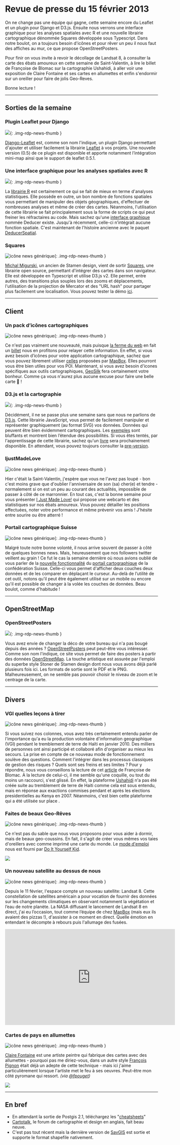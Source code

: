 # Revue de presse du 15 février 2013

On ne change pas une équipe qui gagne, cette semaine encore du Leaflet et un plugin pour Django et D3.js. Ensuite nous verrons une interface graphique pour les analyses spatiales avec R et une nouvelle librairie cartographique dénommée Squares développée sous Typescript. Dans notre boulot, on a toujours besoin d'icônes et pour rêver un peu il nous faut des affiches au mur, ce que propose OpenStreetPosters.

Pour finir on vous invite à revoir le décollage de Landsat 8, à consulter la carte des ébats amoureux en cette semaine de Saint-Valentin, à lire le billet de Françoise de Blomac sur la cartographie Ushahidi, à aller voir une exposition de Claire Fontaine et ses cartes en allumettes et enfin s'endormir sur un oreiller pour faire de jolis Geo-Reves.

Bonne lecture !

----

## Sorties de la semaine

### Plugin Leaflet pour Django

![](https://cdn.geotribu.fr/img/logos-icones/logiciels_librairies/leaflet.png){: .img-rdp-news-thumb }

[Django-Leaflet](http://pypi.python.org/pypi/django-leaflet) est, comme son nom l'indique, un plugin Django permettant d'ajouter et utiliser facilement la librairie [Leaflet](http://leafletjs.com/) à vos projets. Une nouvelle version (0.5) de ce plugin est disponible et apporte notamment l’intégration mini-map ainsi que le support de leaflet 0.5.1.

### Une interface graphique pour les analyses spatiales avec R

![](https://cdn.geotribu.fr/img/logos-icones/logiciels_librairies/rstats.png){: .img-rdp-news-thumb }

La [librairie R](http://www.r-project.org/) est certainement ce qui se fait de mieux en terme d'analyses statistiques. Elle possède en outre, un bon nombre de fonctions spatiales vous permettant de manipuler des objets géographiques, d'effectuer de nombreuses analyses et même de créer des cartes. Néanmoins, l'utilisation de cette librairie se fait principalement sous la forme de scripts ce qui peut freiner les réfractaires au code. Mais sachez qu'une [interface graphique](http://www.deducer.org/pmwiki/index.php?n=Main.DeducerManual) nommée Deducer existe. Jusqu'à récemment, celle-ci n’intégrait aucune fonction spatiale. C'est maintenant de l'histoire ancienne avec le paquet [DeducerSpatial](http://www.r-bloggers.com/a-spatial-data-analysis-gui-for-r/).

### Squares

![icône news générique](https://cdn.geotribu.fr/img/internal/icons-rdp-news/news.png "News Geotribu"){: .img-rdp-news-thumb }

[Michal Migurski](http://mike.teczno.com/), un ancien de Stamen design, vient de sortir [Squares](https://github.com/migurski/squares/), une librairie open source, permettant d'intégrer des cartes dans son navigateur. Elle est développée en Typescript et utilise D3.js v2. Elle permet, entre autres, des transitions plus souples lors des zooms et déplacements, l'utilisation de la projection de Mercator et des "URL hash" pour partager plus facilement une localisation. Vous pouvez tester la démo [ici](http://teczno.com/squares/#11.96/37.7758/-122.2087).

----

## Client

### Un pack d’icônes cartographiques

![icône news générique](https://cdn.geotribu.fr/img/internal/icons-rdp-news/news.png "News Geotribu"){: .img-rdp-news-thumb }

Ce n'est pas vraiment une nouveauté, mais puisque [la ferme du web](http://www.lafermeduweb.net/) en fait un [billet](http://www.lafermeduweb.net/billet/maki-un-pack-d-icones-de-points-d-interets-pour-vos-cartographies-1510.html) nous en profitons pour relayer cette information. En effet, si vous avez besoin d’icônes pour votre application cartographique, sachez que vous pouvez librement utiliser [celles](http://mapbox.com/maki/) proposées par [MapBox](http://mapbox.com/). Elles pourront vous être bien utiles pour vos POI. Maintenant, si vous avez besoin d'icones spécifiques aux outils cartographiques, [GeoSilk](https://github.com/planetfederal/geosilk) fera certainement votre bonheur. Comme ça vous n'aurez plus aucune excuse pour faire une belle carte :slightly_smiling_face: !

### D3.js et la cartographie

![](https://cdn.geotribu.fr/img/logos-icones/logiciels_librairies/d3js.png){: .img-rdp-news-thumb }

Décidément, il ne se passe plus une semaine sans que nous ne parlions de [D3.js](http://d3js.org/). Cette librairie JavaScript, vous permet de facilement manipuler et représenter graphiquement (au format SVG) vos données. Données qui peuvent être bien évidemment cartographiques. Les [exemples](https://github.com/mbostock/d3/wiki/Gallery) sont bluffants et montrent bien l’étendue des possibilités. Si vous êtes tentés, par l'apprentissage de cette librairie, sachez qu'un [livre](http://shop.oreilly.com/product/0636920026938.do) sera prochainement disponible. En attendant, vous pouvez toujours consulter la [pre-version](http://ofps.oreilly.com/titles/9781449339739/).

### IjustMadeLove

![icône news générique](https://cdn.geotribu.fr/img/internal/icons-rdp-news/news.png "News Geotribu"){: .img-rdp-news-thumb }

Hier c'était la Saint-Valentin, j'espère que vous ne l'avez pas loupé - bon c'est moins grave que d'oublier l'anniversaire de son (sa) cher(e) et tendre - normalement si on est un peu au courant des actualités, impossible de passer à côté de ce marronnier. En tout cas, c'est la bonne semaine pour vous présenter [I Just Made Love!](http://www.ijustmadelove.com/) qui propose une webcarto et des statistiques sur nos ébats amoureux. Vous pouvez détailler les positions effectuées, noter votre performance et même prévenir vos amis ! J’hésite entre sourire ou être atterré !

### Portail cartographique Suisse

![icône news générique](https://cdn.geotribu.fr/img/internal/icons-rdp-news/news.png "News Geotribu"){: .img-rdp-news-thumb }

Malgré toute notre bonne volonté, il nous arrive souvent de passer à côté de quelques bonnes news. Mais, heureusement que nos followers twitter veillent au grain ! Ce fut le cas la semaine dernière où nous avions oublié de vous parler de la [nouvelle fonctionnalité](http://storymaps.geo.admin.ch/storymaps/storymap1/?lang=fr) du [portail cartographique](https://map.geo.admin.ch/) de la confédération Suisse. Celle-ci vous permet d'afficher deux couches deux données et de les comparer en déplaçant le curseur. Au-delà de l’utilité de cet outil, notons qu'il peut être également utilisé sur un mobile ou encore qu'il est possible de changer à la volée les couches de données. Beau boulot, comme d'habitude !

----

## OpenStreetMap

### OpenStreetPosters

![](https://cdn.geotribu.fr/img/logos-icones/OpenStreetMap/Openstreetmap.png){: .img-rdp-news-thumb }

Vous avez envie de changer la déco de votre bureau qui n'a pas bougé depuis des années ? [OpenStreetPosters](http://labs.polzunov.com/openstreetposters/) peut peut-être vous intéresser. Comme son nom l'indique, ce site vous permet de faire des posters à partir des données [OpenStreetMap](https://www.openstreetmap.org/). La touche artistique est assurée par l'emploi du superbe style Stoner de Stamen design dont nous vous avons déjà parlé plusieurs fois ici. Les formats de sortie sont le PDF et le PNG. Malheureusement, on ne semble pas pouvoir choisir le niveau de zoom et le centrage de la carte.

---

## Divers

### VGI quelles leçons à tirer

![icône news générique](https://cdn.geotribu.fr/img/internal/icons-rdp-news/news.png "News Geotribu"){: .img-rdp-news-thumb }

Si vous suivez nos colonnes, vous avez très certainement entendu parler de l'importance qu'a eu la production volontaire d'information geographique (VGI) pendant le tremblement de terre de Haïti en janvier 2010. Des milliers de personnes ont ainsi participé et collaboré afin d'organiser au mieux les secours. La prise en compte de ce nouveau mode de fonctionnement soulève des questions. Comment l'intégrer dans les processus classiques de gestion des risques ? Quels sont ses freins et ses limites ? Pour y répondre, nous vous conseillons la lecture de cet [article](http://www.youphil.com/fr/article/05744-ushahidi-haiti-cartographie-crise-seisme?ypcli=ano) de Françoise de Blomac. A la lecture de celui-ci, il me semble qu'une coquille, ou tout du moins un raccourci, s'est glissé. En effet, la plateforme [Ushahidi](http://www.ushahidi.com/) n'a pas été créée suite au tremblement de terre de Haiti comme cela est sous entendu, mais en réponse aux exactions commises pendant et après les elections presidentielles au Kenya en 2007. Néanmoins, c'est bien cette plateforme qui a été utilisée sur place .

### Faites de beaux Geo-Rêves

![icône news générique](https://cdn.geotribu.fr/img/internal/icons-rdp-news/news.png "News Geotribu"){: .img-rdp-news-thumb }

Ce n'est pas du sable que nous vous proposons pour vous aider à dormir, mais de beaux geo-coussins. En fait, il s'agit de créer vous mêmes vos taies d'oreillers avec comme imprimé une carte du monde. Le [mode d'emploi](http://bkids.typepad.com/intro/2013/02/globe_pillow_map_kids_saltlab.html) nous est fourni par [Do It Yourself Kid](http://bkids.typepad.com/bookhoucraftprojects/).

![](https://cdn.geotribu.fr/img/articles-blog-rdp/capture-ecran/diy_craft_taie_mappemonde.jpg)

### Un nouveau satellite au dessus de nous

![icône news générique](https://cdn.geotribu.fr/img/internal/icons-rdp-news/news.png "News Geotribu"){: .img-rdp-news-thumb }

Depuis le 11 février, l'espace compte un nouveau satellite: Landsat 8. Cette constellation de satellites américain a pour vocation de fournir des données sur les changements climatiques en observant notamment la végétation et l’eau de notre planète. La NASA diffusant le lancement de Landsat 8 en direct, j'ai eu l’occasion, tout comme l’équipe de chez [MapBox](http://mapbox.com/blog/landsat-launches/) (mais eux ils avaient des pizzas !), d'assister à ce moment en direct. Quelle émotion en entendant le décompte à rebours puis l'allumage des fusées.

<iframe width="560" height="315" src="https://www.youtube-nocookie.com/embed/2pnqFHXoA1c" frameborder="0" allow="accelerometer; autoplay; encrypted-media; gyroscope; picture-in-picture" allowfullscreen></iframe>

### Cartes de pays en allumettes

![icône news générique](https://cdn.geotribu.fr/img/internal/icons-rdp-news/news.png "News Geotribu"){: .img-rdp-news-thumb }

[Claire Fontaine](http://www.clairefontaine.ws/bio_fr.html) est une artiste peintre qui fabrique des cartes avec des allumettes - pourquoi pas me diriez-vous, dans un autre style [François Pignon](http://www.youtube.com/watch?v=2R3yxASUHYk) était déjà un adepte de cette technique - mais ici j'aime particulièrement lorsque l'artiste met le feu à ses oeuvres. Peut-être mon côté pyromane qui ressort. *(via [@fpouget](http://twitter.com/fpouget))*

![](http://www.laboiteverte.fr/wp-content/uploads/2013/02/claire-fontaine-usa-02.jpg)

----

## En bref

- En attendant la sortie de Postgis 2.1, téléchargez les "[cheatsheets](http://www.bostongis.com/blog/index.php?/archives/208-Waiting-for-PostGIS-2.1-Cheatsheets.html)"
- [Cartotalk](http://www.cartotalk.com/), le forum de cartographie et design en anglais, fait beau neuve.
- C'est pas tout récent mais la dernière version de [SavGIS](http://www.savgis.org/SavGIS/Telechargement/dernieres-modifications.html) est sortie et supporte le format shapefile nativement.
